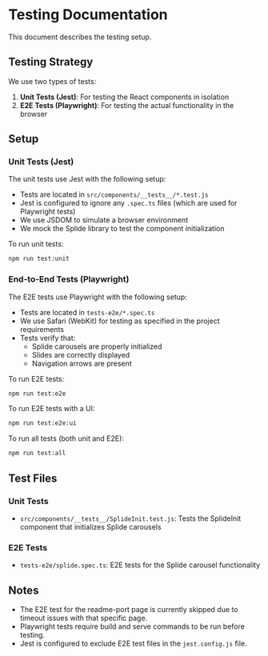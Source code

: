 # Testing Documentation

This document describes the testing setup.

## Testing Strategy

We use two types of tests:

1. **Unit Tests (Jest)**: For testing the React components in isolation
2. **E2E Tests (Playwright)**: For testing the actual functionality in the browser

## Setup

### Unit Tests (Jest)

The unit tests use Jest with the following setup:

- Tests are located in `src/components/__tests__/*.test.js`
- Jest is configured to ignore any `.spec.ts` files (which are used for Playwright tests)
- We use JSDOM to simulate a browser environment
- We mock the Splide library to test the component initialization

To run unit tests:

```bash
npm run test:unit
```

### End-to-End Tests (Playwright)

The E2E tests use Playwright with the following setup:

- Tests are located in `tests-e2e/*.spec.ts`
- We use Safari (WebKit) for testing as specified in the project requirements
- Tests verify that:
  - Splide carousels are properly initialized
  - Slides are correctly displayed
  - Navigation arrows are present

To run E2E tests:

```bash
npm run test:e2e
```

To run E2E tests with a UI:

```bash
npm run test:e2e:ui
```

To run all tests (both unit and E2E):

```bash
npm run test:all
```

## Test Files

### Unit Tests

- `src/components/__tests__/SplideInit.test.js`: Tests the SplideInit component that initializes Splide carousels

### E2E Tests

- `tests-e2e/splide.spec.ts`: E2E tests for the Splide carousel functionality

## Notes

- The E2E test for the readme-port page is currently skipped due to timeout issues with that specific page.
- Playwright tests require build and serve commands to be run before testing.
- Jest is configured to exclude E2E test files in the `jest.config.js` file. 